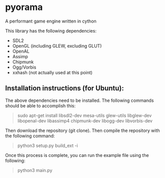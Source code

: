 # pyorama
A performant game engine written in cython

This library has the following dependencies:
* SDL2
* OpenGL (including GLEW, excluding GLUT)
* OpenAL
* Assimp
* Chipmunk
* Ogg/Vorbis
* xxhash (not actually used at this point)

## Installation instructions (for Ubuntu):
The above dependencies need to be installed. The following commands should be able to accomplish this:
> sudo apt-get install libsdl2-dev mesa-utils glew-utils libglew-dev libopenal-dev libassimp4 chipmunk-dev libogg-dev libvorbis-dev

Then download the repository (git clone).
Then compile the repository with the following command:
> python3 setup.py build_ext -i

Once this process is complete, you can run the example file using the following:
> python3 main.py
